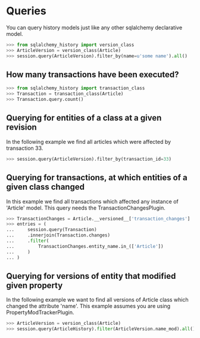 # Queries

You can query history models just like any other sqlalchemy declarative model.

```python
>>> from sqlalchemy_history import version_class
>>> ArticleVersion = version_class(Article)
>>> session.query(ArticleVersion).filter_by(name=u'some name').all()
```

## How many transactions have been executed?

```python
>>> from sqlalchemy_history import transaction_class
>>> Transaction = transaction_class(Article)
>>> Transaction.query.count()
```

## Querying for entities of a class at a given revision

In the following example we find all articles which were affected by transaction 33.

```python
>>> session.query(ArticleVersion).filter_by(transaction_id=33)
```

## Querying for transactions, at which entities of a given class changed

In this example we find all transactions which affected any instance of 'Article' model. This query needs the TransactionChangesPlugin.

```python
>>> TransactionChanges = Article.__versioned__['transaction_changes']
>>> entries = (
...     session.query(Transaction)
...     .innerjoin(Transaction.changes)
...     .filter(
...         TransactionChanges.entity_name.in_(['Article'])
...     )
... )
```

## Querying for versions of entity that modified given property

In the following example we want to find all versions of Article class which changed the attribute 'name'. This example assumes you are using
PropertyModTrackerPlugin.

```python
>>> ArticleVersion = version_class(Article)
>>> session.query(ArticleHistory).filter(ArticleVersion.name_mod).all()
```
